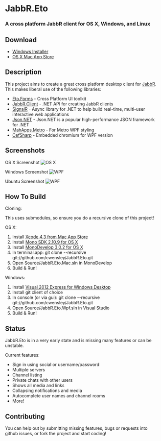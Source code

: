 JabbR.Eto
=========
### A cross platform JabbR client for OS X, Windows, and Linux

Download
--------

* [Windows Installer](http://download.picoe.ca/JabbReto/windows/setup.exe)
* [OS X Mac App Store](https://itunes.apple.com/us/app/jabbreto/id564990712?mt=12)

Description
-----------

This project aims to create a great cross platform desktop client for [JabbR](http://jabbr.net).
This makes liberal use of the following libraries:

* [Eto.Forms](https://github.com/picoe/Eto) - Cross Platform UI toolkit
* [JabbR.Client](https://github.com/davidfowl/JabbR.Client) - .NET API for creating JabbR clients 
* [SignalR](https://github.com/SignalR/SignalR) - Async library for .NET to help build real-time, multi-user interactive web applications
* [Json.NET](http://json.codeplex.com/) - Json.NET is a popular high-performance JSON framework for .NET
* [MahApps.Metro](https://github.com/MahApps/MahApps.Metro) - For Metro WPF styling
* [CefSharp](https://github.com/chillitom/CefSharp) - Embedded chromium for WPF version

Screenshots
-----------

OS X Screenshot
![OS X](http://cwensley.github.com/JabbR.Eto/images/screenshots/Main-OSX.png)

Windows Screenshot
![WPF](http://cwensley.github.com/JabbR.Eto/images/screenshots/Main-MetroWPF.png)

Ubuntu Screenshot
![WPF](http://cwensley.github.com/JabbR.Eto/images/screenshots/Main-Ubuntu.png)

How To Build
------------

Cloning:

This uses submodules, so ensure you do a recursive clone of this project!

OS X:

1. Install [Xcode 4.3 from Mac App Store](http://itunes.apple.com/us/app/xcode/id497799835?ls=1&mt=12)
2. Install [Mono SDK 2.10.9 for OS X](http://mono-project.com/Downloads)
3. Install [MonoDevelop 3.0.2 for OS X](http://monodevelop.com/Download)
4. In terminal.app: git clone --recursive git://github.com/cwensley/JabbR.Eto.git
5. Open Source/JabbR.Eto.Mac.sln in MonoDevelop
6. Build & Run! 

Windows:

1. Install [Visual 2012 Express for Windows Desktop](http://www.microsoft.com/visualstudio/eng/products/visual-studio-express-for-windows-desktop)
2. Install git client of choice
3. In console (or via gui): git clone --recursive  git://github.com/cwensley/JabbR.Eto.git
4. Open Source/JabbR.Eto.Wpf.sln in Visual Studio
5. Build & Run!

Status
------

JabbR.Eto is in a very early state and is missing many features or can be unstable.

Current features:

* Sign in using social or username/password
* Multiple servers
* Channel listing
* Private chats with other users
* Shows all media and links
* Collapsing notifications and media
* Autocomplete user names and channel rooms
* More!

Contributing
------------

You can help out by submitting missing features, bugs or requests into github issues, or fork the project and start coding!